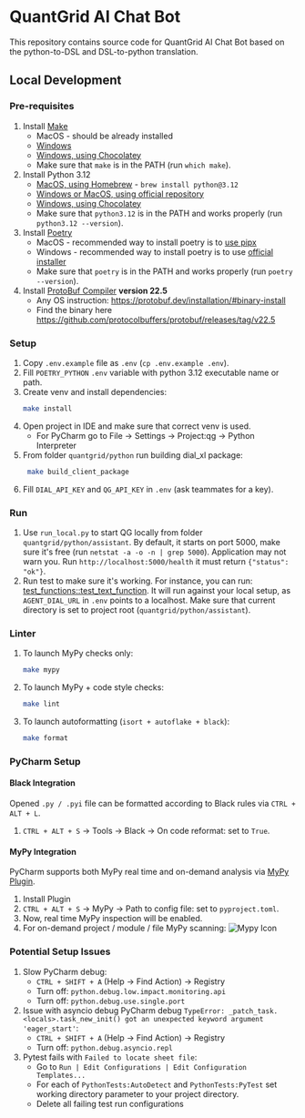 # QuantGrid AI Chat Bot

This repository contains source code for QuantGrid AI Chat Bot based on the python-to-DSL and DSL-to-python translation.

## Local Development

### Pre-requisites

1. Install [Make](https://www.gnu.org/software/make/)
   * MacOS - should be already installed
   * [Windows](https://gnuwin32.sourceforge.net/packages/make.htm)
   * [Windows, using Chocolatey](https://community.chocolatey.org/packages/make)
   * Make sure that `make` is in the PATH (run `which make`).
2. Install Python 3.12
   * [MacOS, using Homebrew](https://formulae.brew.sh/formula/python@3.12) - `brew install python@3.12`
   * [Windows or MacOS, using official repository](https://www.python.org/downloads/)
   * [Windows, using Chocolatey](https://community.chocolatey.org/packages/python312)
   * Make sure that `python3.12` is in the PATH and works properly (run `python3.12 --version`).
3. Install [Poetry](https://python-poetry.org/docs/#installation)
   * MacOS - recommended way to install poetry is to [use pipx](https://python-poetry.org/docs/#installing-with-pipx)
   * Windows - recommended way to install poetry is to use [official installer](https://python-poetry.org/docs/#installing-with-the-official-installer)
   * Make sure that `poetry` is in the PATH and works properly (run `poetry --version`).
4. Install [ProtoBuf Compiler](https://protobuf.dev/) **version 22.5**
   * Any OS instruction: https://protobuf.dev/installation/#binary-install
   * Find the binary here https://github.com/protocolbuffers/protobuf/releases/tag/v22.5

### Setup

1. Copy `.env.example` file as `.env` (`cp .env.example .env`).
2. Fill `POETRY_PYTHON` `.env` variable with python 3.12 executable name or path.
3. Create venv and install dependencies:
    ```bash
    make install
    ```
4. Open project in IDE and make sure that correct venv is used.
   * For PyCharm go to File → Settings → Project:qg → Python Interpreter
5. From folder `quantgrid/python` run building dial_xl package:
   ```bash
    make build_client_package
   ```
6. Fill `DIAL_API_KEY` and `QG_API_KEY` in `.env` (ask teammates for a key).
   
### Run

1. Use `run_local.py` to start QG locally from folder `quantgrid/python/assistant`. By default, it starts on port 5000, make sure it's free (run `netstat -a -o -n | grep 5000`). 
Application may not warn you. Run `http://localhost:5000/health` it must return `{"status": "ok"}`.
2. Run test to make sure it's working. For instance, you can run: [test_functions::test_text_function](testing/scenarios/integration_scenarios/test_functions.py).
It will run against your local setup, as `AGENT_DIAL_URL` in `.env` points to a localhost. Make sure that current directory is set to project root (`quantgrid/python/assistant`).


### Linter

1. To launch MyPy checks only:
    ```bash
    make mypy
    ```
2. To launch MyPy + code style checks:
    ```bash
    make lint
    ```
3. To launch autoformatting (`isort + autoflake + black`):
    ```bash
    make format
    ```

###  PyCharm Setup
#### Black Integration

Opened `.py / .pyi` file can be formatted according to Black rules via `CTRL + ALT + L`.
1. `CTRL + ALT + S` → Tools → Black -> On code reformat: set to `True`.

#### MyPy Integration

PyCharm supports both MyPy real time and on-demand analysis via [MyPy Plugin](https://plugins.jetbrains.com/plugin/11086-mypy).
1. Install Plugin
2. `CTRL + ALT + S` → MyPy → Path to config file: set to `pyproject.toml`.
3. Now, real time MyPy inspection will be enabled.
4. For on-demand project / module / file MyPy scanning: 
   ![Mypy Icon](readme/mypy_icon.png)

### Potential Setup Issues
1. Slow PyCharm debug: 
    - `CTRL + SHIFT + A` (Help → Find Action) → Registry
    - Turn off: `python.debug.low.impact.monitoring.api`
    - Turn off: `python.debug.use.single.port`
2. Issue with asyncio debug  PyCharm debug  `TypeError: _patch_task.<locals>.task_new_init() got an unexpected keyword argument 'eager_start'`:
    - `CTRL + SHIFT + A` (Help → Find Action) → Registry
    - Turn off: `python.debug.asyncio.repl`
3. Pytest fails with `Failed to locate sheet file`:
    - Go to `Run | Edit Configurations | Edit Configuration Templates...`
    - For each of `PythonTests:AutoDetect` and `PythonTests:PyTest` set working directory parameter to your project directory.
    - Delete all failing test run configurations

